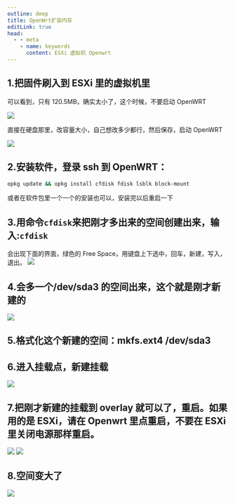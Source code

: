 ```yaml
---
outline: deep
title: OpenWrt扩容内存
editLink: true
head:
  - - meta
    - name: keywords
      content: ESXi 虚拟机 Openwrt
---
```


## 1.把固件刷入到 ESXi 里的虚拟机里

可以看到，只有 120.5MB，确实太小了，这个时候，不要启动 OpenWRT

![](https://m.theovan.xyz/img/2022112001.png)

直接在硬盘那里，改容量大小，自己想改多少都行，然后保存，启动 OpenWRT

![](https://m.theovan.xyz/img/2022112002.png)

## 2.安装软件，登录 ssh 到 OpenWRT：

```bash
opkg update && opkg install cfdisk fdisk lsblk block-mount
```

或者在软件包里一个一个的安装也可以，安装完以后重启一下

## 3.用命令`cfdisk`来把刚才多出来的空间创建出来，输入:`cfdisk`

会出现下面的界面，绿色的 Free Space，用键盘上下选中，回车，新建，写入，退出。
![](https://m.theovan.xyz/img/2022112003.png)

## 4.会多一个/dev/sda3 的空间出来，这个就是刚才新建的

![](https://m.theovan.xyz/img/2022112004.png)

## 5.格式化这个新建的空间：mkfs.ext4 /dev/sda3

## 6.进入挂载点，新建挂载

![](https://m.theovan.xyz/img/2022112005.png)

## 7.把刚才新建的挂载到 overlay 就可以了，重启。如果用的是 ESXi，请在 Openwrt 里点重启，不要在 ESXi 里关闭电源那样重启。

![](https://m.theovan.xyz/img/2022112030.png)
![](https://m.theovan.xyz/img/2022112006.png)

## 8.空间变大了

![](https://m.theovan.xyz/img/2022112007.png)
